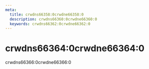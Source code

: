 ```yaml
---
meta:
  title: crwdns66358:0crwdne66358:0
  description: crwdns66360:0crwdne66360:0
  keywords: crwdns66362:0crwdne66362:0
---
```


# crwdns66364:0crwdne66364:0
crwdns66366:0crwdne66366:0

<entry-ad />

<backmatter />
